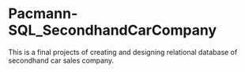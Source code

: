 # Pacmann-SQL_SecondhandCarCompany
This is a final projects of creating and designing relational database of secondhand car sales company.
